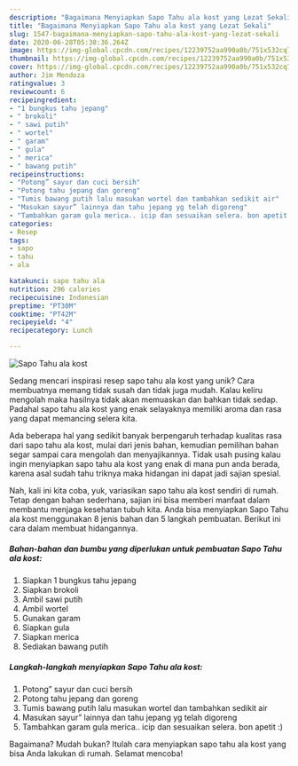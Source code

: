 ```yaml
---
description: "Bagaimana Menyiapkan Sapo Tahu ala kost yang Lezat Sekali"
title: "Bagaimana Menyiapkan Sapo Tahu ala kost yang Lezat Sekali"
slug: 1547-bagaimana-menyiapkan-sapo-tahu-ala-kost-yang-lezat-sekali
date: 2020-06-28T05:38:36.264Z
image: https://img-global.cpcdn.com/recipes/12239752aa990a0b/751x532cq70/sapo-tahu-ala-kost-foto-resep-utama.jpg
thumbnail: https://img-global.cpcdn.com/recipes/12239752aa990a0b/751x532cq70/sapo-tahu-ala-kost-foto-resep-utama.jpg
cover: https://img-global.cpcdn.com/recipes/12239752aa990a0b/751x532cq70/sapo-tahu-ala-kost-foto-resep-utama.jpg
author: Jim Mendoza
ratingvalue: 3
reviewcount: 6
recipeingredient:
- "1 bungkus tahu jepang"
- " brokoli"
- " sawi putih"
- " wortel"
- " garam"
- " gula"
- " merica"
- " bawang putih"
recipeinstructions:
- "Potong” sayur dan cuci bersih"
- "Potong tahu jepang dan goreng"
- "Tumis bawang putih lalu masukan wortel dan tambahkan sedikit air"
- "Masukan sayur” lainnya dan tahu jepang yg telah digoreng"
- "Tambahkan garam gula merica.. icip dan sesuaikan selera. bon apetit :)"
categories:
- Resep
tags:
- sapo
- tahu
- ala

katakunci: sapo tahu ala 
nutrition: 296 calories
recipecuisine: Indonesian
preptime: "PT30M"
cooktime: "PT42M"
recipeyield: "4"
recipecategory: Lunch

---
```



![Sapo Tahu ala kost](https://img-global.cpcdn.com/recipes/12239752aa990a0b/751x532cq70/sapo-tahu-ala-kost-foto-resep-utama.jpg)

Sedang mencari inspirasi resep sapo tahu ala kost yang unik? Cara membuatnya memang tidak susah dan tidak juga mudah. Kalau keliru mengolah maka hasilnya tidak akan memuaskan dan bahkan tidak sedap. Padahal sapo tahu ala kost yang enak selayaknya memiliki aroma dan rasa yang dapat memancing selera kita.



Ada beberapa hal yang sedikit banyak berpengaruh terhadap kualitas rasa dari sapo tahu ala kost, mulai dari jenis bahan, kemudian pemilihan bahan segar sampai cara mengolah dan menyajikannya. Tidak usah pusing kalau ingin menyiapkan sapo tahu ala kost yang enak di mana pun anda berada, karena asal sudah tahu triknya maka hidangan ini dapat jadi sajian spesial.


Nah, kali ini kita coba, yuk, variasikan sapo tahu ala kost sendiri di rumah. Tetap dengan bahan sederhana, sajian ini bisa memberi manfaat dalam membantu menjaga kesehatan tubuh kita. Anda bisa menyiapkan Sapo Tahu ala kost menggunakan 8 jenis bahan dan 5 langkah pembuatan. Berikut ini cara dalam membuat hidangannya.

<!--inarticleads1-->

##### Bahan-bahan dan bumbu yang diperlukan untuk pembuatan Sapo Tahu ala kost:

1. Siapkan 1 bungkus tahu jepang
1. Siapkan  brokoli
1. Ambil  sawi putih
1. Ambil  wortel
1. Gunakan  garam
1. Siapkan  gula
1. Siapkan  merica
1. Sediakan  bawang putih




<!--inarticleads2-->

##### Langkah-langkah menyiapkan Sapo Tahu ala kost:

1. Potong” sayur dan cuci bersih
1. Potong tahu jepang dan goreng
1. Tumis bawang putih lalu masukan wortel dan tambahkan sedikit air
1. Masukan sayur” lainnya dan tahu jepang yg telah digoreng
1. Tambahkan garam gula merica.. icip dan sesuaikan selera. bon apetit :)




Bagaimana? Mudah bukan? Itulah cara menyiapkan sapo tahu ala kost yang bisa Anda lakukan di rumah. Selamat mencoba!
